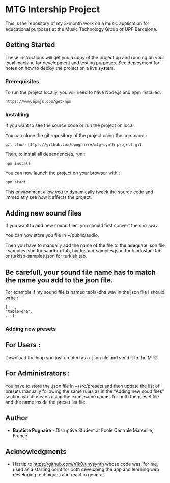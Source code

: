# MTG Intership Project

This is the repository of my 3-month work on a music application for educational purposes at the Music Technology Group of UPF Barcelona.

## Getting Started

These instructions will get you a copy of the project up and running on your local machine for development and testing purposes. See deployment for notes on how to deploy the project on a live system.

### Prerequisites

To run the project locally, you will need to have Node.js and npm installed.
```
https://www.npmjs.com/get-npm
```

### Installing

If you want to see the source code or run the project on local.

You can clone the git repository of the project using the command :

```
git clone https://github.com/bpugnaire/mtg-synth-project.git
```

Then, to install all dependencies, run : 
```
npm install
```

You can now launch the project on your browser with :
```
npm start
```
This environment allow you to dynamically tweek the source code and immediatly see how it affects the project.

## Adding new sound files

If you want to add new sound files, you should first convert them in .wav.

You can now store you file in ~/public/audio.

Then you have to manually add the name of the file to the adequate json file : samples.json for sandbox tab, hindustani-samples.json for hindustani tab or turkish-samples.json for turkish tab.

Be carefull, your sound file name has to match the name you add to the json file.
-

For example if my sound file is named tabla-dha.wav in the json file I should write :

```
[...,
"tabla-dha",
...]
```

### Adding new presets

For Users :
-
Download the loop you just created as a .json file and send it to the MTG.

For Administrators :
-
You have to store the .json file in ~/src/presets and then update the list of presets manually following the same rules as in the "Adding new soud files" section which means using the exact same names for both the preset file and the name inside the preset list file.


## Author

* **Baptiste Pugnaire** - Disruptive Student at Ecole Centrale Marseille, France

## Acknowledgments

* Hat tip to https://github.com/n1k0/tinysynth whose code was, for me, used as a starting point for both developing the app and learning web developing techniques and react in general.

